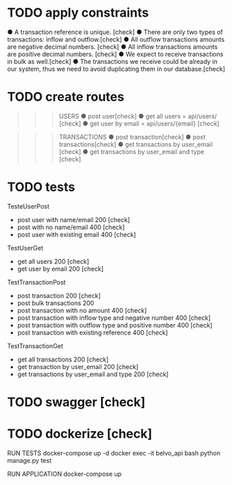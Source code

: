 # TODO apply constraints
● A transaction reference is unique. [check]
● There are only two types of transactions: inflow and outflow.[check]
● All outflow transactions amounts are negative decimal numbers. [check]
● All inflow transactions amounts are positive decimal numbers. [check]
● We expect to receive transactions in bulk as well.[check]
● The transactions we receive could be already in our system, thus we need to avoid
duplicating them in our database.[check]

# TODO create routes
>>> USERS
● post user[check]
● get all users = api/users/ [check]
● get user by email = api/users/{email} [check]


>>> TRANSACTIONS
● post transaction[check]
● post transactions[check]
● get transactions by user_email [check]
● get transactions by user_email and type [check]

# TODO tests
TesteUserPost
- post user with name/email 200 [check]
- post with no name/email 400 [check]
- post user with existing email 400 [check]

TestUserGet
- get all users 200 [check]
- get user by email 200 [check]

TestTransactionPost
- post transaction 200 [check]
- post bulk transactions 200
- post transaction with no amount 400 [check]
- post transaction with inflow type and negative number 400 [check]
- post transaction with outflow type and positive number 400 [check]
- post transaction with existing reference 400 [check]

TestTransactionGet
- get all transactions 200 [check]
- get transaction by user_email 200 [check]
- get transactions by user_email and type 200 [check]
# TODO swagger [check]
# TODO dockerize [check]


RUN TESTS
docker-compose up -d
docker exec -it belvo_api bash
python manage.py test

RUN APPLICATION 
docker-compose up